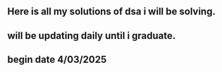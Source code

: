 Here is all my solutions of dsa i will be solving.
----------------
will be updating daily until i graduate.
----------------
begin date 4/03/2025
----------------

